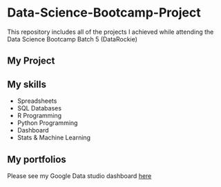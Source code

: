 # Data-Science-Bootcamp-Project
This repository includes all of the projects I achieved while attending the Data Science Bootcamp Batch 5 (DataRockie)

## My Project

## My skills

- Spreadsheets
- SQL Databases
- R Programming
- Python Programming
- Dashboard
- Stats & Machine Learning

## My portfolios

Please see my Google Data studio dashboard [here](https://github.com/beannut/Data-Science-Bootcamp-Project/blob/main/Sales_Report_Batch_5_(July_2022)%20(2).pdf)
